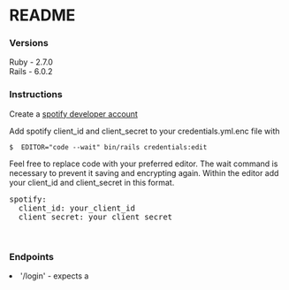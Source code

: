 # README
<h3>Versions</h3>
    Ruby - 2.7.0<br>
    Rails - 6.0.2<br>


<h3>Instructions</h3>
Create a <a href="https://developer.spotify.com/">spotify developer account</a>

Add spotify client_id and client_secret to your credentials.yml.enc file with
```bsh
$  EDITOR="code --wait" bin/rails credentials:edit
```

Feel free to replace code with your preferred editor. The wait command is necessary to prevent it saving and encrypting again. Within the editor add your client_id and client_secret in this format.

<pre>
spotify:
  client_id: your_client_id
  client_secret: your_client_secret
</pre>

<br/>
<h3>Endpoints</h3>
<li>'/login' - expects a </li>
